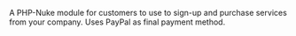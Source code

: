 A PHP-Nuke module for customers to use to sign-up and purchase services from your company. Uses PayPal as final payment method.
